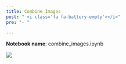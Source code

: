 ```yaml
---
title: Combine Images
post: " <i class='fa fa-battery-empty'></i>"
pre: "- "

---
```


**Notebook name**: combine_images.ipynb

<img src='/images/comingsoon.png' />